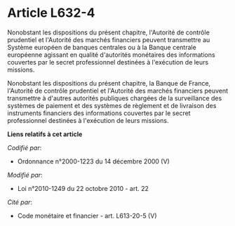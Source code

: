 # Article L632-4

Nonobstant les dispositions du présent chapitre, l'Autorité de contrôle prudentiel et l'Autorité des marchés financiers
peuvent transmettre au Système européen de banques centrales ou à la Banque centrale européenne agissant en qualité
d'autorités monétaires des informations couvertes par le secret professionnel destinées à l'exécution de leurs missions.

Nonobstant les dispositions du présent chapitre, la Banque de France, l'Autorité de contrôle prudentiel et l'Autorité des
marchés financiers peuvent transmettre à d'autres autorités publiques chargées de la surveillance des systèmes de paiement et
des systèmes de règlement et de livraison des instruments financiers des informations couvertes par le secret professionnel
destinées à l'exécution de leurs missions.

**Liens relatifs à cet article**

_Codifié par_:

  - Ordonnance n°2000-1223 du 14 décembre 2000 (V)

_Modifié par_:

  - Loi n°2010-1249 du 22 octobre 2010 - art. 22

_Cité par_:

  - Code monétaire et financier - art. L613-20-5 (V)
